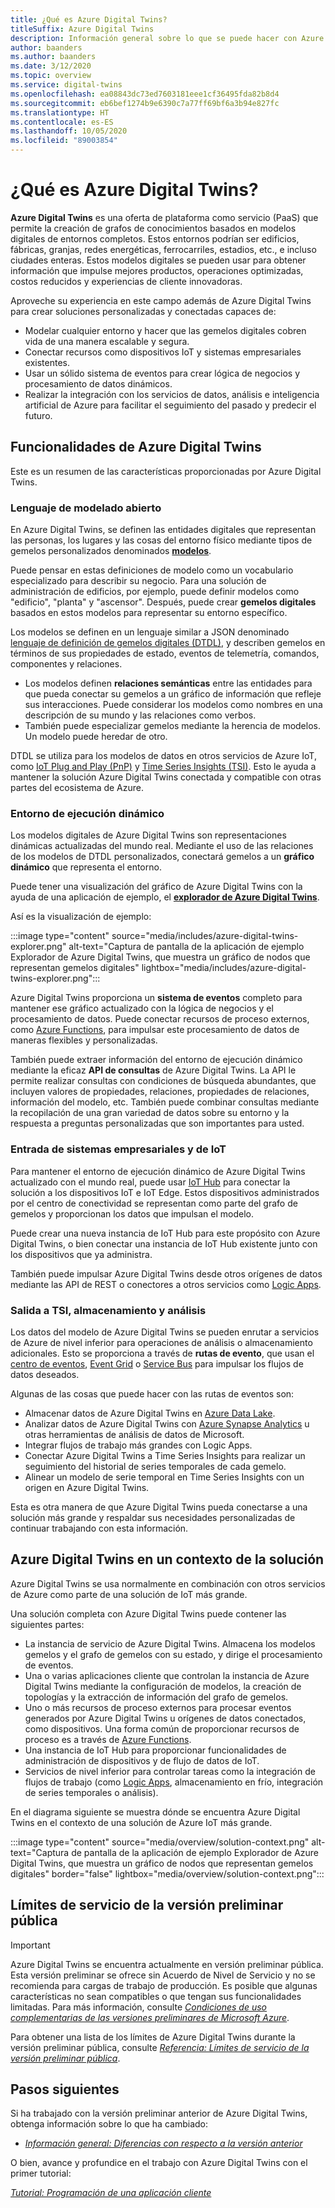 ```yaml
---
title: ¿Qué es Azure Digital Twins?
titleSuffix: Azure Digital Twins
description: Información general sobre lo que se puede hacer con Azure Digital Twins.
author: baanders
ms.author: baanders
ms.date: 3/12/2020
ms.topic: overview
ms.service: digital-twins
ms.openlocfilehash: ea08843dc73ed7603181eee1cf36495fda82b8d4
ms.sourcegitcommit: eb6bef1274b9e6390c7a77ff69bf6a3b94e827fc
ms.translationtype: HT
ms.contentlocale: es-ES
ms.lasthandoff: 10/05/2020
ms.locfileid: "89003854"
---
```

# <a name="what-is-azure-digital-twins"></a>¿Qué es Azure Digital Twins?

**Azure Digital Twins** es una oferta de plataforma como servicio (PaaS) que permite la creación de grafos de conocimientos basados en modelos digitales de entornos completos. Estos entornos podrían ser edificios, fábricas, granjas, redes energéticas, ferrocarriles, estadios, etc., e incluso ciudades enteras. Estos modelos digitales se pueden usar para obtener información que impulse mejores productos, operaciones optimizadas, costos reducidos y experiencias de cliente innovadoras.

Aproveche su experiencia en este campo además de Azure Digital Twins para crear soluciones personalizadas y conectadas capaces de:
* Modelar cualquier entorno y hacer que las gemelos digitales cobren vida de una manera escalable y segura.
* Conectar recursos como dispositivos IoT y sistemas empresariales existentes.
* Usar un sólido sistema de eventos para crear lógica de negocios y procesamiento de datos dinámicos.
* Realizar la integración con los servicios de datos, análisis e inteligencia artificial de Azure para facilitar el seguimiento del pasado y predecir el futuro.

## <a name="azure-digital-twins-capabilities"></a>Funcionalidades de Azure Digital Twins

Este es un resumen de las características proporcionadas por Azure Digital Twins.

### <a name="open-modeling-language"></a>Lenguaje de modelado abierto

En Azure Digital Twins, se definen las entidades digitales que representan las personas, los lugares y las cosas del entorno físico mediante tipos de gemelos personalizados denominados [**modelos**](concepts-models.md). 

Puede pensar en estas definiciones de modelo como un vocabulario especializado para describir su negocio. Para una solución de administración de edificios, por ejemplo, puede definir modelos como "edificio", "planta" y "ascensor". Después, puede crear **gemelos digitales** basados en estos modelos para representar su entorno específico.

Los modelos se definen en un lenguaje similar a JSON denominado [lenguaje de definición de gemelos digitales (DTDL)](https://github.com/Azure/opendigitaltwins-dtdl/blob/master/DTDL/v2/dtdlv2.md), y describen gemelos en términos de sus propiedades de estado, eventos de telemetría, comandos, componentes y relaciones.
* Los modelos definen **relaciones semánticas** entre las entidades para que pueda conectar su gemelos a un gráfico de información que refleje sus interacciones. Puede considerar los modelos como nombres en una descripción de su mundo y las relaciones como verbos.
* También puede especializar gemelos mediante la herencia de modelos. Un modelo puede heredar de otro.

DTDL se utiliza para los modelos de datos en otros servicios de Azure IoT, como [IoT Plug and Play (PnP)](../iot-pnp/overview-iot-plug-and-play.md) y [Time Series Insights (TSI)](../time-series-insights/time-series-insights-update-overview.md). Esto le ayuda a mantener la solución Azure Digital Twins conectada y compatible con otras partes del ecosistema de Azure.

### <a name="live-execution-environment"></a>Entorno de ejecución dinámico

Los modelos digitales de Azure Digital Twins son representaciones dinámicas actualizadas del mundo real. Mediante el uso de las relaciones de los modelos de DTDL personalizados, conectará gemelos a un **gráfico dinámico** que representa el entorno.

Puede tener una visualización del gráfico de Azure Digital Twins con la ayuda de una aplicación de ejemplo, el [**explorador de Azure Digital Twins**](https://docs.microsoft.com/samples/azure-samples/digital-twins-explorer/digital-twins-explorer/).

Así es la visualización de ejemplo:

:::image type="content" source="media/includes/azure-digital-twins-explorer.png" alt-text="Captura de pantalla de la aplicación de ejemplo Explorador de Azure Digital Twins, que muestra un gráfico de nodos que representan gemelos digitales" lightbox="media/includes/azure-digital-twins-explorer.png":::

Azure Digital Twins proporciona un **sistema de eventos** completo para mantener ese gráfico actualizado con la lógica de negocios y el procesamiento de datos. Puede conectar recursos de proceso externos, como [Azure Functions](../azure-functions/functions-overview.md), para impulsar este procesamiento de datos de maneras flexibles y personalizadas.

También puede extraer información del entorno de ejecución dinámico mediante la eficaz **API de consultas** de Azure Digital Twins. La API le permite realizar consultas con condiciones de búsqueda abundantes, que incluyen valores de propiedades, relaciones, propiedades de relaciones, información del modelo, etc. También puede combinar consultas mediante la recopilación de una gran variedad de datos sobre su entorno y la respuesta a preguntas personalizadas que son importantes para usted.

### <a name="input-from-iot-and-business-systems"></a>Entrada de sistemas empresariales y de IoT

Para mantener el entorno de ejecución dinámico de Azure Digital Twins actualizado con el mundo real, puede usar [IoT Hub](../iot-hub/about-iot-hub.md) para conectar la solución a los dispositivos IoT e IoT Edge. Estos dispositivos administrados por el centro de conectividad se representan como parte del grafo de gemelos y proporcionan los datos que impulsan el modelo.

Puede crear una nueva instancia de IoT Hub para este propósito con Azure Digital Twins, o bien conectar una instancia de IoT Hub existente junto con los dispositivos que ya administra.

También puede impulsar Azure Digital Twins desde otros orígenes de datos mediante las API de REST o conectores a otros servicios como [Logic Apps](../logic-apps/logic-apps-overview.md).

### <a name="output-to-tsi-storage-and-analytics"></a>Salida a TSI, almacenamiento y análisis

Los datos del modelo de Azure Digital Twins se pueden enrutar a servicios de Azure de nivel inferior para operaciones de análisis o almacenamiento adicionales. Esto se proporciona a través de **rutas de evento**, que usan el [centro de eventos](../event-hubs/event-hubs-about.md), [Event Grid](../event-grid/overview.md) o [Service Bus](../service-bus-messaging/service-bus-messaging-overview.md) para impulsar los flujos de datos deseados.

Algunas de las cosas que puede hacer con las rutas de eventos son:
* Almacenar datos de Azure Digital Twins en [Azure Data Lake](../storage/blobs/data-lake-storage-introduction.md).
* Analizar datos de Azure Digital Twins con [Azure Synapse Analytics](../synapse-analytics/sql-data-warehouse/sql-data-warehouse-overview-what-is.md) u otras herramientas de análisis de datos de Microsoft.
* Integrar flujos de trabajo más grandes con Logic Apps.
* Conectar Azure Digital Twins a Time Series Insights para realizar un seguimiento del historial de series temporales de cada gemelo.
* Alinear un modelo de serie temporal en Time Series Insights con un origen en Azure Digital Twins.

Esta es otra manera de que Azure Digital Twins pueda conectarse a una solución más grande y respaldar sus necesidades personalizadas de continuar trabajando con esta información.

## <a name="azure-digital-twins-in-a-solution-context"></a>Azure Digital Twins en un contexto de la solución

Azure Digital Twins se usa normalmente en combinación con otros servicios de Azure como parte de una solución de IoT más grande. 

Una solución completa con Azure Digital Twins puede contener las siguientes partes:
* La instancia de servicio de Azure Digital Twins. Almacena los modelos gemelos y el grafo de gemelos con su estado, y dirige el procesamiento de eventos.
* Una o varias aplicaciones cliente que controlan la instancia de Azure Digital Twins mediante la configuración de modelos, la creación de topologías y la extracción de información del grafo de gemelos.
* Uno o más recursos de proceso externos para procesar eventos generados por Azure Digital Twins u orígenes de datos conectados, como dispositivos. Una forma común de proporcionar recursos de proceso es a través de [Azure Functions](../azure-functions/functions-overview.md).
* Una instancia de IoT Hub para proporcionar funcionalidades de administración de dispositivos y de flujo de datos de IoT.
* Servicios de nivel inferior para controlar tareas como la integración de flujos de trabajo (como [Logic Apps](../logic-apps/logic-apps-overview.md), almacenamiento en frío, integración de series temporales o análisis). 

En el diagrama siguiente se muestra dónde se encuentra Azure Digital Twins en el contexto de una solución de Azure IoT más grande.

:::image type="content" source="media/overview/solution-context.png" alt-text="Captura de pantalla de la aplicación de ejemplo Explorador de Azure Digital Twins, que muestra un gráfico de nodos que representan gemelos digitales" border="false" lightbox="media/overview/solution-context.png":::

## <a name="service-limits-in-public-preview"></a>Límites de servicio de la versión preliminar pública

> [!IMPORTANT]
> Azure Digital Twins se encuentra actualmente en versión preliminar pública.
> Esta versión preliminar se ofrece sin Acuerdo de Nivel de Servicio y no se recomienda para cargas de trabajo de producción. Es posible que algunas características no sean compatibles o que tengan sus funcionalidades limitadas. Para más información, consulte [*Condiciones de uso complementarias de las versiones preliminares de Microsoft Azure*](https://azure.microsoft.com/support/legal/preview-supplemental-terms/).

Para obtener una lista de los límites de Azure Digital Twins durante la versión preliminar pública, consulte [*Referencia: Límites de servicio de la versión preliminar pública*](reference-service-limits.md).

## <a name="next-steps"></a>Pasos siguientes

Si ha trabajado con la versión preliminar anterior de Azure Digital Twins, obtenga información sobre lo que ha cambiado:
* [*Información general: Diferencias con respecto a la versión anterior*](overview-differences.md)

O bien, avance y profundice en el trabajo con Azure Digital Twins con el primer tutorial:

[*Tutorial: Programación de una aplicación cliente*](tutorial-code.md)
